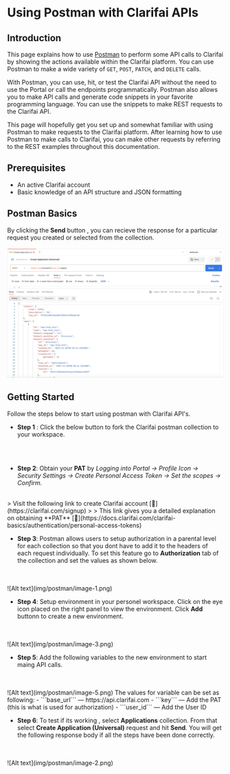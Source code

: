 # Using Postman with Clarifai APIs

## **Introduction**

This page explains how to use [Postman](https://www.postman.com/) to perform some API calls to Clarifai by showing the actions available within the Clarifai platform. You can use Postman to make a wide variety of `GET`, `POST`, `PATCH`, and `DELETE` calls.

With Postman, you can use, hit, or test the Clarifai API without the need to use the Portal or call the endpoints programmatically. Postman also allows you to make API calls and generate code snippets in your favorite programming language. You can use the snippets to make REST requests to the Clarifai API.

This page will hopefully get you set up and somewhat familiar with using Postman to make requests to the Clarifai platform. After learning how to use Postman to make calls to Clarifai, you can make other requests by referring to the REST examples throughout this documentation. 

## Prerequisites
-  An active Clarifai account
-  Basic knowledge of an API structure and JSON formatting


## Postman Basics
By clicking the **Send** button , you can recieve the response for a particular request you created or selected from the collection. 
<br>
<br>
![Alt text](img/postman/image-2.png)


## Getting Started
Follow the steps below to start using postman with Clarifai API's.

- **Step 1** :  Click the below button to fork the Clarifai postman collection to your workspace.
<br>
<br>

<!--
[<img src="https://run.pstmn.io/button.svg" alt="Run In Postman" style="width: 128px; height: 32px;">](https://god.gw.postman.com/run-collection/30622694-ddd58eb6-5c51-42a3-aa0d-97cc0efd546d?action=collection%2Ffork&source=rip_markdown&collection-url=entityId%3D30622694-ddd58eb6-5c51-42a3-aa0d-97cc0efd546d%26entityType%3Dcollection%26workspaceId%3D00399af6-b92f-47d8-938f-0cacf755c972)
-->

- **Step 2**: Obtain your **PAT** by *Logging into Portal → Profile Icon → Security Settings → Create Personal Access Token → Set the scopes → Confirm.*
<br> 
> Visit the following link to create Clarifai account [🔗](https://clarifai.com/signup)
>
> This link gives you a detailed explanation on obtaining **PAT**  [🔗](https://docs.clarifai.com/clarifai-basics/authentication/personal-access-tokens)
<br>

- **Step 3**: Postman allows users to setup authorization in a parental level for each collection so that you dont have to add it to the headers of each request individually. To set this feature go to  **Authorization** tab of the collection and set the values as shown below.
<br>
<br>
![Alt text](img/postman/image-1.png)

- **Step 4**: Setup environment in your personel workspace.
Click on the eye icon placed on the right panel to view the environment. Click **Add** buttonn to create a new environment.
<br>
<br>
![Alt text](img/postman/image-3.png)

- **Step 5**: Add the following variables to the new environment to start maing API calls.
<br>
<br>
![Alt text](img/postman/image-5.png)
The values for variable can be set as following:
    - ```base_url``` — https://api.clarifai.com
    - ```key``` — Add the PAT (this is what is used for authorization)
    - ```user_id``` — Add the User ID 


- **Step 6**: To test if its working , select **Applications** collection. From that select **Create Application (Universal)** request and hit **Send**. You will get the following response body if all the steps have been done correctly.
<br>
<br>
![Alt text](img/postman/image-2.png)



